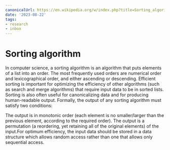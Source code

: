 ```yaml
---
canonicalUrl: https://en.wikipedia.org/w/index.php?title=Sorting_algorithm&oldid=1169697083#Stability
date: '2023-08-22'
tags:
- research
- inbox
---
```


# Sorting algorithm

In computer science, a sorting algorithm is an algorithm that puts elements of a list into an order. The most frequently used orders are numerical order and lexicographical order, and either ascending or descending. Efficient sorting is important for optimizing the efficiency of other algorithms (such as search and merge algorithms) that require input data to be in sorted lists. Sorting is also often useful for canonicalizing data and for producing human-readable output.
Formally, the output of any sorting algorithm must satisfy two conditions:

The output is in monotonic order (each element is no smaller/larger than the previous element, according to the required order).
The output is a permutation (a reordering, yet retaining all of the original elements) of the input.For optimum efficiency, the input data should be stored in a data structure which allows random access rather than one that allows only sequential access.
